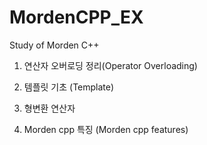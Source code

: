 # MordenCPP_EX
Study of Morden C++

01) 연산자 오버로딩 정리(Operator Overloading)

02) 템플릿 기초 (Template)

03) 형변환 연산자

04) Morden cpp 특징 (Morden cpp features)
